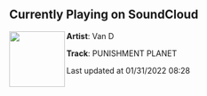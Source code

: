 ## Currently Playing on SoundCloud

[<img align="left" width="100" src="https://i1.sndcdn.com/artworks-d3uivUJ3NyIk8fvF-W1A6JQ-t500x500.jpg">](https://soundcloud.com/josh-van-dijk-104913265/punishment-planet)

**Artist**: Van D 

**Track**: PUNISHMENT PLANET

Last updated at 01/31/2022 08:28
